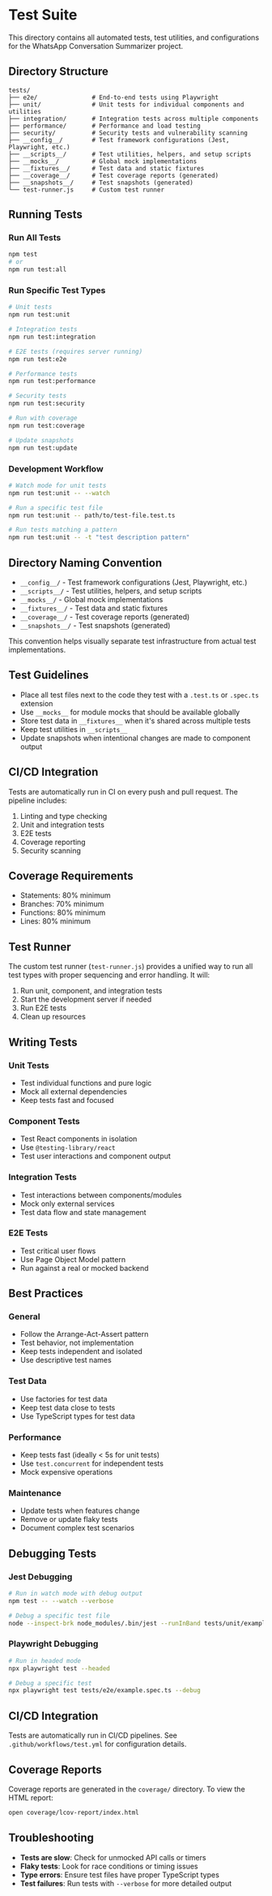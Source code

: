 # Test Suite

This directory contains all automated tests, test utilities, and configurations for the WhatsApp Conversation Summarizer project.

## Directory Structure

```
tests/
├── e2e/               # End-to-end tests using Playwright
├── unit/              # Unit tests for individual components and utilities
├── integration/       # Integration tests across multiple components
├── performance/       # Performance and load testing
├── security/          # Security tests and vulnerability scanning
├── __config__/        # Test framework configurations (Jest, Playwright, etc.)
├── __scripts__/       # Test utilities, helpers, and setup scripts
├── __mocks__/         # Global mock implementations
├── __fixtures__/      # Test data and static fixtures
├── __coverage__/      # Test coverage reports (generated)
├── __snapshots__/     # Test snapshots (generated)
└── test-runner.js     # Custom test runner
```

## Running Tests

### Run All Tests
```bash
npm test
# or
npm run test:all
```

### Run Specific Test Types
```bash
# Unit tests
npm run test:unit

# Integration tests
npm run test:integration

# E2E tests (requires server running)
npm run test:e2e

# Performance tests
npm run test:performance

# Security tests
npm run test:security

# Run with coverage
npm run test:coverage

# Update snapshots
npm run test:update
```

### Development Workflow

```bash
# Watch mode for unit tests
npm run test:unit -- --watch

# Run a specific test file
npm run test:unit -- path/to/test-file.test.ts

# Run tests matching a pattern
npm run test:unit -- -t "test description pattern"
```

## Directory Naming Convention

- `__config__/` - Test framework configurations (Jest, Playwright, etc.)
- `__scripts__/` - Test utilities, helpers, and setup scripts
- `__mocks__/` - Global mock implementations
- `__fixtures__/` - Test data and static fixtures
- `__coverage__/` - Test coverage reports (generated)
- `__snapshots__/` - Test snapshots (generated)

This convention helps visually separate test infrastructure from actual test implementations.

## Test Guidelines

- Place all test files next to the code they test with a `.test.ts` or `.spec.ts` extension
- Use `__mocks__` for module mocks that should be available globally
- Store test data in `__fixtures__` when it's shared across multiple tests
- Keep test utilities in `__scripts__`
- Update snapshots when intentional changes are made to component output

## CI/CD Integration

Tests are automatically run in CI on every push and pull request. The pipeline includes:

1. Linting and type checking
2. Unit and integration tests
3. E2E tests
4. Coverage reporting
5. Security scanning

## Coverage Requirements

- Statements: 80% minimum
- Branches: 70% minimum
- Functions: 80% minimum
- Lines: 80% minimum

## Test Runner

The custom test runner (`test-runner.js`) provides a unified way to run all test types with proper sequencing and error handling. It will:

1. Run unit, component, and integration tests
2. Start the development server if needed
3. Run E2E tests
4. Clean up resources

## Writing Tests

### Unit Tests
- Test individual functions and pure logic
- Mock all external dependencies
- Keep tests fast and focused

### Component Tests
- Test React components in isolation
- Use `@testing-library/react`
- Test user interactions and component output

### Integration Tests
- Test interactions between components/modules
- Mock only external services
- Test data flow and state management

### E2E Tests
- Test critical user flows
- Use Page Object Model pattern
- Run against a real or mocked backend

## Best Practices

### General
- Follow the Arrange-Act-Assert pattern
- Test behavior, not implementation
- Keep tests independent and isolated
- Use descriptive test names

### Test Data
- Use factories for test data
- Keep test data close to tests
- Use TypeScript types for test data

### Performance
- Keep tests fast (ideally < 5s for unit tests)
- Use `test.concurrent` for independent tests
- Mock expensive operations

### Maintenance
- Update tests when features change
- Remove or update flaky tests
- Document complex test scenarios

## Debugging Tests

### Jest Debugging
```bash
# Run in watch mode with debug output
npm test -- --watch --verbose

# Debug a specific test file
node --inspect-brk node_modules/.bin/jest --runInBand tests/unit/example.test.ts
```

### Playwright Debugging
```bash
# Run in headed mode
npx playwright test --headed

# Debug a specific test
npx playwright test tests/e2e/example.spec.ts --debug
```

## CI/CD Integration

Tests are automatically run in CI/CD pipelines. See `.github/workflows/test.yml` for configuration details.

## Coverage Reports

Coverage reports are generated in the `coverage/` directory. To view the HTML report:

```bash
open coverage/lcov-report/index.html
```

## Troubleshooting

- **Tests are slow**: Check for unmocked API calls or timers
- **Flaky tests**: Look for race conditions or timing issues
- **Type errors**: Ensure test files have proper TypeScript types
- **Test failures**: Run tests with `--verbose` for more detailed output

